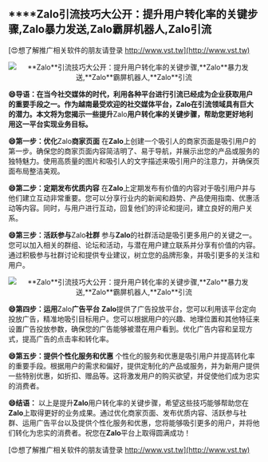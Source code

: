 ## ****Zalo**引流技巧大公开：提升用户转化率的关键步骤,**Zalo**暴力发送,**Zalo**霸屏机器人,**Zalo**引流**

[😍想了解推广相关软件的朋友请登录 http://www.vst.tw](http://www.vst.tw)

 <center><img src="https://vst.tw/MP4/tuiguang/png/5.png" alt="**Zalo**引流技巧大公开：提升用户转化率的关键步骤,**Zalo**暴力发送,**Zalo**霸屏机器人,**Zalo**引流"></center>

**😄导语：在当今社交媒体的时代，利用各种平台进行引流已经成为企业获取用户的重要手段之一。作为越南最受欢迎的社交媒体平台，**Zalo**在引流领域具有巨大的潜力。本文将为您揭示一些提升**Zalo**用户转化率的关键步骤，帮助您更好地利用这一平台实现业务目标。**

**😄第一步：优化**Zalo**商家页面**
在**Zalo**上创建一个吸引人的商家页面是吸引用户的第一步。确保您的商家页面内容简洁明了、易于导航，并展示出您的产品或服务的独特魅力。使用高质量的图片和吸引人的文字描述来吸引用户的注意力，并确保页面布局整洁美观。

**😄第二步：定期发布优质内容**
在**Zalo**上定期发布有价值的内容对于吸引用户并与他们建立互动非常重要。您可以分享行业内的新闻和趋势、产品使用指南、优惠活动等内容。同时，与用户进行互动，回复他们的评论和提问，建立良好的用户关系。

**😄第三步：活跃参与**Zalo**社群**
参与**Zalo**的社群活动是吸引更多用户的关键之一。您可以加入相关的群组、论坛和活动，与潜在用户建立联系并分享有价值的内容。通过积极参与社群讨论和提供专业建议，树立您的品牌形象，并吸引更多的关注和用户。

 <center><img src="https://vst.tw/MP4/tuiguang/png/2.png" alt="**Zalo**引流技巧大公开：提升用户转化率的关键步骤,**Zalo**暴力发送,**Zalo**霸屏机器人,**Zalo**引流"></center>

**😄第四步：运用**Zalo**广告平台**
**Zalo**提供了广告投放平台，您可以利用该平台定向投放广告，精准地吸引目标用户。您可以根据用户的兴趣、地理位置和其他特征来设置广告投放参数，确保您的广告能够被潜在用户看到。优化广告内容和呈现方式，提高广告的点击率和转化率。

**😄第五步：提供个性化服务和优惠**
个性化的服务和优惠是吸引用户并提高转化率的重要手段。根据用户的需求和偏好，提供定制化的产品或服务，并为新用户提供一些特别优惠，如折扣、赠品等。这将激发用户的购买欲望，并促使他们成为忠实的消费者。

**😄结语：**
以上是提升**Zalo**用户转化率的关键步骤，希望这些技巧能够帮助您在**Zalo**上取得更好的业务成果。通过优化商家页面、发布优质内容、活跃参与社群、运用广告平台以及提供个性化服务和优惠，您将能够吸引更多的用户，并将他们转化为忠实的消费者。祝您在**Zalo**平台上取得圆满成功！

[😍想了解推广相关软件的朋友请登录 http://www.vst.tw](http://www.vst.tw)



